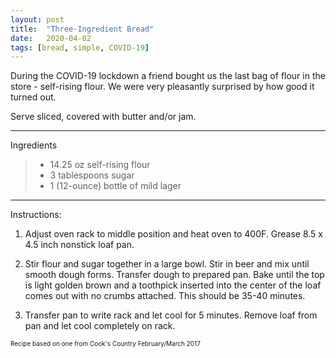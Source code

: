```yaml
---
layout: post
title:  "Three-Ingredient Bread"
date:   2020-04-02
tags: [bread, simple, COVID-19]
---
```


During the COVID-19 lockdown a friend bought us the last bag of flour in the store - self-rising flour. We were very pleasantly surprised by how good it turned out.

Serve sliced, covered with butter and/or jam.

---

Ingredients

> * 14.25 oz self-rising flour
> * 3 tablespoons sugar
> * 1 (12-ounce) bottle of mild lager

---

Instructions:

1. Adjust oven rack to middle position and heat oven to 400F. Grease 8.5 x 4.5 inch nonstick loaf pan.

1. Stir flour and sugar together in a large bowl. Stir in beer and mix until smooth dough forms. Transfer dough to prepared pan. Bake until the top is light golden brown and a toothpick inserted into the center of the loaf comes out with no crumbs attached. This should be 35-40 minutes.

1. Transfer pan to write rack and let cool for 5 minutes. Remove loaf from pan and let cool completely on rack.

<font size=1>Recipe based on one from Cook's Country February/March 2017
